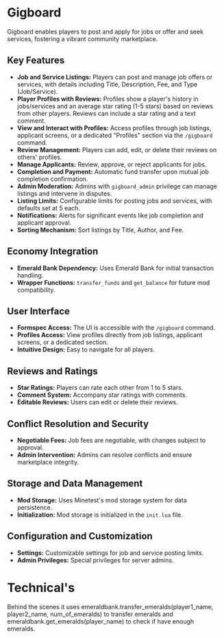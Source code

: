 # Gigboard
Gigboard enables players to post and apply for jobs or offer and seek services, fostering a vibrant community marketplace.

## Key Features
- **Job and Service Listings:** Players can post and manage job offers or services, with details including Title, Description, Fee, and Type (Job/Service).
- **Player Profiles with Reviews:** Profiles show a player's history in jobs/services and an average star rating (1-5 stars) based on reviews from other players. Reviews can include a star rating and a text comment.
- **View and Interact with Profiles:** Access profiles through job listings, applicant screens, or a dedicated "Profiles" section via the `/gigboard` command.
- **Review Management:** Players can add, edit, or delete their reviews on others' profiles.
- **Manage Applicants:** Review, approve, or reject applicants for jobs.
- **Completion and Payment:** Automatic fund transfer upon mutual job completion confirmation.
- **Admin Moderation:** Admins with `gigboard_admin` privilege can manage listings and intervene in disputes.
- **Listing Limits:** Configurable limits for posting jobs and services, with defaults set at 5 each.
- **Notifications:** Alerts for significant events like job completion and applicant approval.
- **Sorting Mechanism:** Sort listings by Title, Author, and Fee.

## Economy Integration
- **Emerald Bank Dependency:** Uses Emerald Bank for initial transaction handling.
- **Wrapper Functions:** `transfer_funds` and `get_balance` for future mod compatibility.

## User Interface
- **Formspec Access:** The UI is accessible with the `/gigboard` command.
- **Profiles Access:** View profiles directly from job listings, applicant screens, or a dedicated section.
- **Intuitive Design:** Easy to navigate for all players.

## Reviews and Ratings
- **Star Ratings:** Players can rate each other from 1 to 5 stars.
- **Comment System:** Accompany star ratings with comments.
- **Editable Reviews:** Users can edit or delete their reviews.

## Conflict Resolution and Security
- **Negotiable Fees:** Job fees are negotiable, with changes subject to approval.
- **Admin Intervention:** Admins can resolve conflicts and ensure marketplace integrity.

## Storage and Data Management
- **Mod Storage:** Uses Minetest's mod storage system for data persistence.
- **Initialization:** Mod storage is initialized in the `init.lua` file.

## Configuration and Customization
- **Settings:** Customizable settings for job and service posting limits.
- **Admin Privileges:** Special privileges for server admins.

# Technical's
Behind the scenes it uses emeraldbank.transfer_emeralds(player1_name, player2_name, num_of_emeralds) to transfer emeralds and emeraldbank.get_emeralds(player_name) to check if have enough emeralds.

